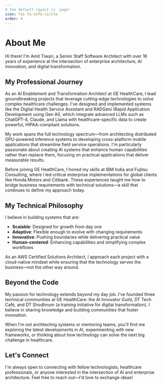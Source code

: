 ```yaml
---
# the default layout is 'page'
icon: fas fa-info-circle
order: 4
---
```


# About Me

Hi there! I'm Amit Tiwari, a Senior Staff Software Architect with over 16 years of experience at the intersection of enterprise architecture, AI innovation, and digital transformation.

## My Professional Journey

As an AI Enablement and Transformation Architect at GE HealthCare, I lead groundbreaking projects that leverage cutting-edge technologies to solve complex healthcare challenges. I've designed and implemented systems like the Digital Health Service Assistant and RADGeni (Rapid Application Development using Gen AI), which integrate advanced LLMs such as ChatGPT-4, Claude, and Llama with healthcare-specific data to create powerful, HIPAA-compliant solutions.

My work spans the full technology spectrum—from architecting distributed GPU-powered inference systems to developing cross-platform mobile applications that streamline field service operations. I'm particularly passionate about creating AI systems that enhance human capabilities rather than replace them, focusing on practical applications that deliver measurable results.

Before joining GE HealthCare, I honed my skills at IBM India and Fujitsu Consulting, where I led critical enterprise implementations for global clients like Honda Motors and Citibank. These experiences taught me how to bridge business requirements with technical solutions—a skill that continues to define my approach today.

## My Technical Philosophy

I believe in building systems that are:
- **Scalable**: Designed for growth from day one
- **Adaptive**: Flexible enough to evolve with changing requirements
- **Innovative**: Pushing boundaries while delivering practical value
- **Human-centered**: Enhancing capabilities and simplifying complex workflows

As an AWS Certified Solutions Architect, I approach each project with a cloud-native mindset while ensuring that the technology serves the business—not the other way around.

## Beyond the Code

My passion for technology extends beyond my day job. I've founded three technical communities at GE HealthCare: the AI Innovator Guild, DT Tech Café, and DT Shodhnum (a training initiative for digital transformation). I believe in sharing knowledge and building communities that foster innovation.

When I'm not architecting systems or mentoring teams, you'll find me exploring the latest developments in AI, experimenting with new frameworks, or thinking about how technology can solve the next big challenge in healthcare.

## Let's Connect

I'm always open to connecting with fellow technologists, healthcare professionals, or anyone interested in the intersection of AI and enterprise architecture. Feel free to reach out—I'd love to exchange ideas!
